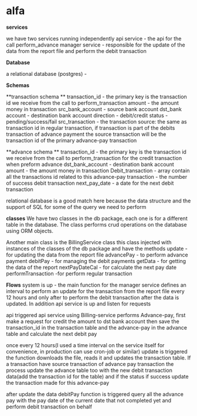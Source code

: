 
# alfa

**services**

we have two services running independently 
api service - the api for the call perform_advance
manager service - responsible for the update of the data from the report file and perform the debit transaction


**Database**

a relational database (postgres) - 

**Schemas**

**transaction schema
**
transaction_id -  the primary key is the transaction id we receive from the call to perform_transaction
amount - the amount money in transaction
src_bank_account - source bank account
dst_bank account - destination bank account
direction - debit/credit
status - pending/success/fail
src_transaction - the transaction source: the same as transaction id in regular transaction, if transaction is part of the debits transaction of advance payment the source transaction will be the transaction id of the primary advance-pay transaction

**advance schema
**
transaction_id -   the primary key is the transaction id we receive from the call to perform_transaction for the credit transaction when preform advance
dst_bank_account -  destination bank account
amount - the amount money in transaction
Debit_transaction - array contain all the transactions id related to this advance-pay
transaction - the number of success debit transaction 
next_pay_date - a date for the next debit transaction 

relational database is a good match here because the data structure and the support of SQL for some of the query we need to perform


**classes**
We have two classes in the db package, each one is for a different table in the database.
The class performs crud operations on the database using ORM objects.

Another main class is the BillingService class 
this class injected with instances of the classes of the db package 
and have the methods
update - for updating the data from the report file
advancePay - to perform advance payment
debitPay - for managing the debit payments 
getData - for getting the data of the report
nextPayDateCal - for calculate the next pay date
performTransaction -for perform regular transaction


**Flows**
system is up - the main function for the manager service defines an interval to perform an update for the transaction from the report file every 12 hours and only after to perform the debit transaction after the data is updated.
In addition api service is up and listen for requests

api triggered
api service using Billing-service performs Advance-pay, first make a request for credit the amount to dst bank account then save the transaction_id in the transaction table
and the advance-pay in the advance table and calculate the next debit pay

once every 12 hours(I used a time interval on the service itself for convenience, in production can use cron-job or similar) update is triggered \
the function downloads the file, reads it and updates  the transaction table.
If  a transaction have source transaction of advance pay transaction
the process update the advance table too with the new debit transaction data(add the transaction id for the table) and if the status if success update the transaction made for this advance-pay

after update the data debitPay function is triggered 
query all the advance pay with the pay date of the current date that not completed yet
and perform debit transaction on behalf 


